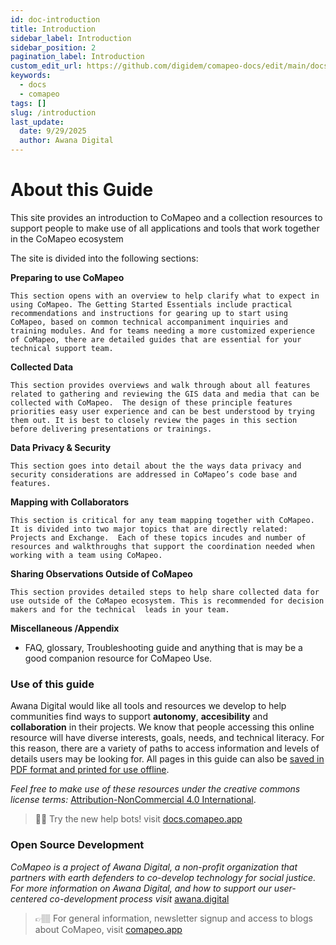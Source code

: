 ```yaml
---
id: doc-introduction
title: Introduction
sidebar_label: Introduction
sidebar_position: 2
pagination_label: Introduction
custom_edit_url: https://github.com/digidem/comapeo-docs/edit/main/docs/introduction.md
keywords:
  - docs
  - comapeo
tags: []
slug: /introduction
last_update:
  date: 9/29/2025
  author: Awana Digital
---
```


# About this Guide


This site provides an introduction to CoMapeo and a collection resources to support people to make use of all applications and tools that  work together in the CoMapeo ecosystem


The site is divided into the following sections:


**Preparing to use CoMapeo**


    This section opens with an overview to help clarify what to expect in using CoMapeo. The Getting Started Essentials include practical recommendations and instructions for gearing up to start using CoMapeo, based on common technical accompaniment inquiries and training modules. And for teams needing a more customized experience of CoMapeo, there are detailed guides that are essential for your technical support team. 


**Collected Data**


    This section provides overviews and walk through about all features related to gathering and reviewing the GIS data and media that can be collected with CoMapeo.  The design of these principle features priorities easy user experience and can be best understood by trying them out. It is best to closely review the pages in this section before delivering presentations or trainings.


**Data Privacy & Security**


    This section goes into detail about the the ways data privacy and security considerations are addressed in CoMapeo’s code base and features.


**Mapping with Collaborators**


    This section is critical for any team mapping together with CoMapeo. It is divided into two major topics that are directly related: Projects and Exchange.  Each of these topics incudes and number of resources and walkthroughs that support the coordination needed when working with a team using CoMapeo.


**Sharing Observations Outside of CoMapeo**


    This section provides detailed steps to help share collected data for use outside of the CoMapeo ecosystem. This is recommended for decision makers and for the technical  leads in your team.


**Miscellaneous /Appendix**

- FAQ, glossary, Troubleshooting guide and anything that is may be a good companion resource for CoMapeo Use.

### Use of this guide


Awana Digital would like all tools and resources we develop to help communities find ways to support **autonomy**, **accesibility** and **collaboration** in their projects. We know that people accessing this online resource will have diverse interests, goals, needs, and technical literacy. For this reason, there are a variety of paths to access information and levels of details users may be looking for. All pages in this guide can also be [saved in PDF format and printed for use offline](https://docs.mapeo.app/complete-reference-guide/troubleshooting/saving-and-printing-mapeo-reference-materials).


_Feel free to make use of these resources under the creative commons license terms:_ [Attribution-NonCommercial 4.0 International](https://creativecommons.org/licenses/by-nc/4.0/).


> 💁🏽 Try the new help bots! visit [docs.comapeo.app](http://docs.comapeo.app/)


### Open Source Development


_CoMapeo is a project of Awana Digital, a non-profit organization that partners with earth defenders to co-develop technology for social justice. For more information on Awana Digital, and how to support our user-centered co-development process visit_ [awana.digital](http://awana.digital/)


> 👉🏽 For general information, newsletter signup and access to blogs about CoMapeo, visit [comapeo.app](http://comapeo.app/) 


